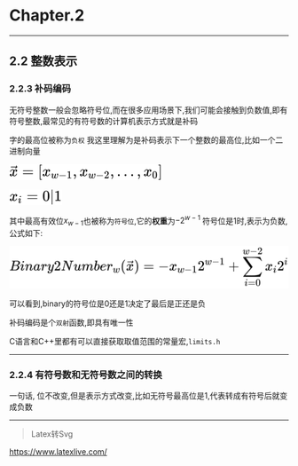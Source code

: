 # Chapter.2

--------------
## 2.2 整数表示

### 2.2.3 补码编码

无符号整数一般会忽略符号位,而在很多应用场景下,我们可能会接触到负数值,即有符号整数,最常见的有符号数的计算机表示方式就是补码

字的最高位被称为`负权` 我这里理解为是补码表示下一个整数的最高位,比如一个二进制向量

![](MathSvg/s1.svg)

![](MathSvg/s2.svg)

其中最高有效位$x_{w-1}$也被称为`符号位`,它的**权重**为$-2^{w-1}$ 符号位是1时,表示为负数,公式如下:   

![](MathSvg/s3.svg)

可以看到,binary的符号位是0还是1决定了最后是正还是负

补码编码是个`双射`函数,即具有唯一性

C语言和C++里都有可以直接获取取值范围的常量宏,`limits.h`

--------------


### 2.2.4 有符号数和无符号数之间的转换

一句话, 位不改变,但是表示方式改变,比如无符号最高位是1,代表转成有符号后就变成负数

--------------


> Latex转Svg

https://www.latexlive.com/
